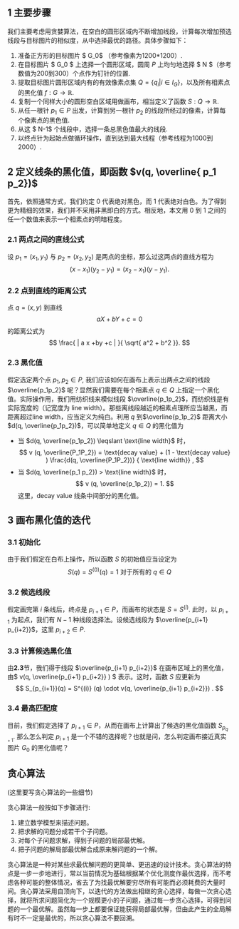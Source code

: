 ## 1 主要步骤


我们主要考虑用贪婪算法，在空白的圆形区域内不断增加线段，计算每次增加预选线段与目标图片的相似度，从中选择最优的路径。具体步骤如下：

1. 准备正方形的目标图片 $ G_0$ （参考像素为1200*1200）.
2. 在目标图片 $ G_0 $ 上选择一个圆形区域，圆周 $P$ 上均匀地选择 $ N $（参考数值为200到300）个点作为钉针的位置.
3. 提取目标图片圆形区域内有的有效像素点集 $Q =\lbrace q_i | i \in I_G \rbrace$，以及所有相素点的黑化值 $f : G \to  \mathbb R$.
4. 复制一个同样大小的圆形空白区域用做画布，相当定义了函数 $S: Q \to \mathbb R$.
5. 从任一根针 $p_1 \in P$ 出发，计算到另一根针 $p_2$ 的线段所经过的像素，计算每个像素点的黑色值.
6. 从这 $ N-1$ 个线段中，选择一条总黑色值最大的线段.
7. 以终点针为起始点做循环操作，直到达到最大线程（参考线程为1000到2000）.



## 2 定义线条的黑化值，即函数 $v(q, \overline{ p_1 p_2})$
首先，依照通常方式，我们约定 $0$ 代表绝对黑色，而 $1$ 代表绝对白色。为了得到更为精细的效果，我们并不采用非黑即白的方式。相反地，本文用 $0$ 到 $1$ 之间的任一个数值来表示一个相素点的明暗程度。

### 2.1 两点之间的直线公式
设  $p_1 = (x_1,y_1)$ 与 $p_2 = (x_2, y_2)$ 是两点的坐标，那么过这两点的直线方程为
$$ (x - x_1)({y_2 - y_1 } )  = (x_2 - x_1 )(y - y_1). $$
 
### 2.2 点到直线的距离公式 
点 $q= (x, y)$ 到直线
$$ 
aX + bY +c = 0
 $$ 
 的距离公式为
$$ \frac{ | a x +by +c | }{ \sqrt{ a^2 + b^2 }}. $$

### 2.3 黑化值
 假定选定两个点 $p_1, p_2 \in P$, 我们应该如何在画布上表示出两点之间的线段 $\overline{p_1p_2}$ 呢？显然我们需要在每个相素点 $q \in  Q$ 上指定一个黑化值。实际操作用，我们用纺织线来模似线段 $\overline{p_1p_2}$，而纺织线是有实际宽度的（记宽度为 $\text{line width}$）。那些离线段越近的相素点理所应当越黑，而距离超过$\text{line width}$，应当定义为纯白。利用 $q$ 到$\overline{p_1p_2}$ 距离大小 $d(q, \overline{p_1p_2})$，可以简单地定义 $q \in Q$ 的黑化值为
 - 当 $d(q, \overline{p_1p_2}) \leqslant  \text{line width}$ 时，
$$
 v (q, \overline{P_1P_2}) =  \text{decay value}  + (1 - \text{decay value} ) \frac{d(q, \overline{P_1P_2})} { \text{line width}}  ,
 $$
  - 当 $d(q, \overline{p_1 p_2}) > \text{line width}$ 时，
$$
 v (q, \overline{p_1p_2}) =  1.
 $$
这里，$\text{decay value}$ 线条中间部分的黑化值。

## 3 画布黑化值的迭代

### 3.1 初始化
由于我们假定在白布上操作，所以函数 $S$ 的初始值应当设定为
$$
  S(q) = S^{(0)} (q) = 1 \text{ 对于所有的 $q\in Q$}  
$$
### 3.2 候选线段
假定画完第 $i$ 条线后，终点是 $p_{i+1} \in P$，而画布的状态是 $S = S^{(i)}$. 此时，以 $p_{i+1}$ 为起点，我们有 $N- 1$ 种线段选择法。设候选线段为 $\overline{p_{i+1} p_{i+2}}$，这里 $p_{i+2} \in P$.

### 3.3 计算候选黑化值
由**2.3**节，我们得于线段 $\overline{p_{i+1} p_{i+2}}$ 在画布区域上的黑化值，由$ v(q, \overline{p_{i+1} p_{i+2}} ) $ 表示。这时，函数 $S$ 应更新为
$$
S_{p_{i+1}}(q)  = S^{(i)} (q) \cdot v(q, \overline{p_{i+1} p_{i+2}}) .
$$
### 3.4 最高匹配度
目前，我们假定选择了 $p_{i+1} \in  P$，从而在画布上计算出了候选的黑化值函数 $S_{p_{q+1}}$. 那么怎么判定 $p_{i+1}$ 是一个不错的选择呢？也就是问，怎么判定画布接近真实图片 $G_0$ 的黑化值呢？


## 贪心算法
(这里要写贪心算法的一些细节)

贪心算法一般按如下步骤进行: 
1. 建立数学模型来描述问题。
2. 把求解的问题分成若干个子问题。
3. 对每个子问题求解，得到子问题的局部最优解。
4. 把子问题的解局部最优解合成原来解问题的一个解。

贪心算法是一种对某些求最优解问题的更简单、更迅速的设计技术。贪心算法的特点是一步一步地进行，常以当前情况为基础根据某个优化测度作最优选择，而不考虑各种可能的整体情况，省去了为找最优解要穷尽所有可能而必须耗费的大量时间。贪心算法采用自顶向下，以迭代的方法做出相继的贪心选择，每做一次贪心选择，就将所求问题简化为一个规模更小的子问题，通过每一步贪心选择，可得到问题的一个最优解。虽然每一步上都要保证能获得局部最优解，但由此产生的全局解有时不一定是最优的，所以贪心算法不要回溯。